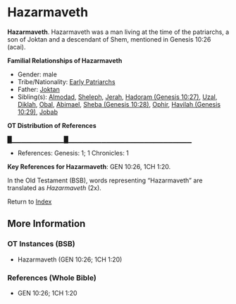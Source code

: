 # Hazarmaveth
**Hazarmaveth**. 
Hazarmaveth was a man living at the time of the patriarchs, a son of Joktan and a descendant of Shem, mentioned in Genesis 10:26 (acai). 




**Familial Relationships of Hazarmaveth**


* Gender: male
* Tribe/Nationality: [Early Patriarchs](../../../groups/md/acai/Earlypatriarchs.md)
* Father: [Joktan](Joktan.md)
* Sibling(s): [Almodad](Almodad.md), [Sheleph](Sheleph.md), [Jerah](Jerah.md), [Hadoram (Genesis 10:27)](Hadoram.2.md), [Uzal](Uzal.md), [Diklah](Diklah.md), [Obal](Obal.md), [Abimael](Abimael.md), [Sheba (Genesis 10:28)](Sheba.2.md), [Ophir](Ophir.md), [Havilah (Genesis 10:29)](Havilah.2.md), [Jobab](Jobab.md)


**OT Distribution of References**

█▁▁▁▁▁▁▁▁▁▁▁█▁▁▁▁▁▁▁▁▁▁▁▁▁▁▁▁▁▁▁▁▁▁▁▁▁▁
* References: Genesis: 1; 1 Chronicles: 1



**Key References for Hazarmaveth**: 
GEN 10:26, 1CH 1:20. 


In the Old Testament (BSB), words representing “Hazarmaveth” are translated as 
*Hazarmaveth* (2x). 




Return to [Index](00-Index.md)

## More Information

### OT Instances (BSB)

* Hazarmaveth (GEN 10:26; 1CH 1:20)



### References (Whole Bible)

* GEN 10:26; 1CH 1:20



